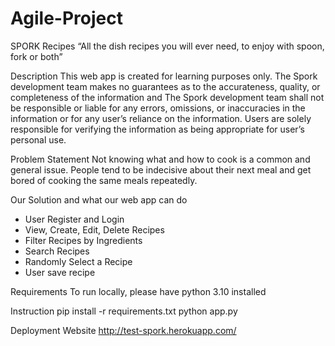 # Agile-Project

SPORK Recipes
“All the dish recipes you will ever need, to enjoy with spoon, fork or both”

Description
This web app is created for learning purposes only. The Spork development team makes no guarantees as to the accurateness, 
quality, or completeness of the information and The Spork development team shall not be responsible or liable for any errors, omissions, or 
inaccuracies in the information or for any user’s reliance on the information. Users are solely responsible 
for verifying the information as being appropriate for user’s personal use.

Problem Statement
Not knowing what and how to cook is a common and general issue. People tend to be indecisive about 
their next meal and get bored of cooking the same meals repeatedly.

Our Solution and what our web app can do
 - User Register and Login
 - View, Create, Edit, Delete Recipes
 - Filter Recipes by Ingredients
 - Search Recipes
 - Randomly Select a Recipe
 - User save recipe

Requirements
To run locally, please have python 3.10 installed

Instruction
pip install -r requirements.txt
python app.py

Deployment Website
http://test-spork.herokuapp.com/

